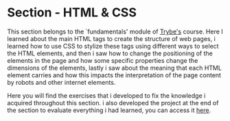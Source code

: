 # Section - HTML & CSS

This section belongs to the `fundamentals' module of [Trybe's](https://www.betrybe.com/) course.  Here I learned about the main HTML tags to create the structure of web pages, i learned how to use CSS to stylize these tags using different ways to select the HTML elements, and then i saw how to change the positioning of the elements in the page and how some specific properties change the dimensions of the elements, lastly i saw about the meaning that each HTML element carries and how this impacts the interpretation of the page content by robots and other internet elements.

Here you will find the exercises that i developed to fix the knowledge i acquired throughout this section. i also developed the project at the end of the section to evaluate everything i had learned, you can access it [here](addLinkDoProjetoFuturamente).